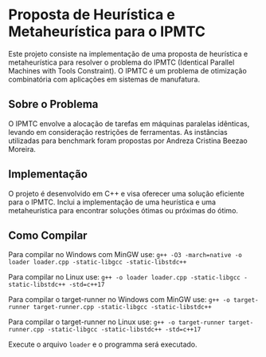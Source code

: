 # Proposta de Heurística e Metaheurística para o IPMTC

Este projeto consiste na implementação de uma proposta de heurística e metaheurística para resolver o problema do IPMTC (Identical Parallel Machines with Tools Constraint). O IPMTC é um problema de otimização combinatória com aplicações em sistemas de manufatura.

## Sobre o Problema

O IPMTC envolve a alocação de tarefas em máquinas paralelas idênticas, levando em consideração restrições de ferramentas. As instâncias utilizadas para benchmark foram propostas por Andreza Cristina Beezao Moreira.

## Implementação

O projeto é desenvolvido em C++ e visa oferecer uma solução eficiente para o IPMTC. Inclui a implementação de uma heurística e uma metaheurística para encontrar soluções ótimas ou próximas do ótimo.

## Como Compilar

Para compilar no Windows com MinGW use: `g++ -O3 -march=native -o loader loader.cpp -static-libgcc -static-libstdc++`

Para compilar no Linux use: `g++ -o loader loader.cpp -static-libgcc -static-libstdc++ -std=c++17`

Para compilar o target-runner no Windows com MinGW use: `g++ -o target-runner target-runner.cpp -static-libgcc -static-libstdc++`

Para compilar o target-runner no Linux use: `g++ -o target-runner target-runner.cpp -static-libgcc -static-libstdc++ -std=c++17`

Execute o arquivo `loader` e o programma será executado.